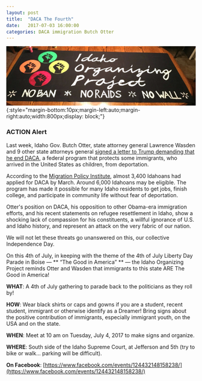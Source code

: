 ```yaml
---
layout: post
title:  "DACA The Fourth"
date:   2017-07-03 16:00:00
categories: DACA immigration Butch Otter
---
```

![#NoBanNoWallNoRaids](/img/banner.jpg){:style="margin-bottom:10px;margin-left:auto;margin-right:auto;width:800px;display: block;"}

### ACTION Alert

Last week, Idaho Gov. Butch Otter, state attorney general Lawrence Wasden and 9 other state attorneys general [signed a letter to Trump demanding that he end DACA](http://www.spokesman.com/stories/2017/jun/30/otter-wasden-join-call-to-end-daca-program-for-dre/), a federal program that protects some immigrants, who arrived in the United States as children, from deportation.

According to the [Migration Policy Institute](http://www.migrationpolicy.org/programs/data-hub/deferred-action-childhood-arrivals-daca-profiles), almost 3,400 Idahoans had applied for DACA by March. Around 6,000 Idahoans may be eligible. The program has made it possible for many Idaho residents to get jobs, finish college, and participate in community life without fear of deportation.

Otter's position on DACA, his opposition to other Obama-era immigration efforts, and his recent statements on refugee resettlement in Idaho, show a shocking lack of compassion for his constituents, a willful ignorance of U.S. and Idaho history, and represent an attack on the very fabric of our nation.

We will not let these threats go unanswered on this, our collective Independence Day.
 
On this 4th of July, in keeping with the theme of the 4th of July Liberty Day Parade in Boise — ** “The Good in America” ** —  the Idaho Organizing Project reminds Otter and Wasden that immigrants to this state ARE The Good in America!

**WHAT**: A 4th of July gathering to parade back to the politicians as they roll by!

**HOW**: Wear black shirts or caps and gowns if you are a student, recent student, immigrant or otherwise identify as a Dreamer! Bring signs about the positive contribution of immigrants, especially immigrant youth, on the USA and on the state.

**WHEN**: Meet at 10 am on Tuesday, July 4, 2017 to make signs and organize.

**WHERE**: South side of the Idaho Supreme Court, at Jefferson and 5th (try to bike or walk... parking will be difficult).

**On Facebook**: [https://www.facebook.com/events/124432148158238/](https://www.facebook.com/events/124432148158238/)


